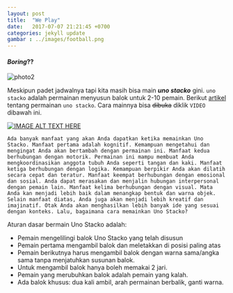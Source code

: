 ```yaml
---
layout: post
title:  "We Play"
date:   2017-07-07 21:21:45 +0700
categories: jekyll update
gambar : ../images/football.png
---
```


#### **_Boring_**??

![photo2](https://scontent.cdninstagram.com/t51.2885-15/s750x750/sh0.08/e35/18580340_232785727205954_2909012909000491008_n.jpg?ig_cache_key=MTUxNzIzNjgxMzQ5NTE0ODYzMw%3D%3D.2)


Meskipun padet jadwalnya tapi kita masih bisa main **_uno stacko_** gini. 
`uno stacko` adalah permainan menyusun balok untuk 2-10 pemain. Berikut [artikel](http://rumahinspirasi.com/permainan-keluarga-uno-stacko/) tentang permainan `uno stacko`. Cara mainnya bisa ~~dibuka~~ diklik `VIDEO` dibawah ini.

[![IMAGE ALT TEXT HERE](https://ecs7.tokopedia.net/img/cache/375/hot_product/2016/12/22/18/1/39/4254/uno-stacko.jpg)](https://www.youtube.com/watch?v=6r09w4nvZhE)

```
Ada banyak manfaat yang akan Anda dapatkan ketika memainkan Uno Stacko. Manfaat pertama adalah kognitif. Kemampuan mengetahui dan mengingat Anda akan bertambah dengan permainan ini. Manfaat kedua berhubungan dengan motorik. Permainan ini mampu membuat Anda mengkoordinasikan anggota tubuh Anda seperti tangan dan kaki. Manfaat ketiga berhubungan dengan logika. Kemampuan berpikir Anda akan dilatih secara cepat dan teratur. Manfaat keempat berhubungan dengan emosional dan sosial. Anda dapat merasakan dan menjalin hubungan interpersonal dengan pemain lain. Manfaat kelima berhubungan dengan visual. Mata Anda kan menjadi lebih baik dalam menangkap bentuk dan warna objek. Selain manfaat diatas, Anda juga akan menjadi lebih kreatif dan imajinatif. Otak Anda akan menghasilkan lebih banyak ide yang sesuai dengan konteks. Lalu, bagaimana cara memainkan Uno Stacko?
```

Aturan dasar bermain Uno Stacko adalah:
* Pemain mengelilingi balok Uno Stacko yang telah disusun
* Pemain pertama mengambil balok dan meletakkan di posisi paling atas
* Pemain berikutnya harus mengambil balok dengan warna sama/angka sama tanpa menjatuhkan susunan balok.
* Untuk mengambil balok hanya boleh memakai 2 jari.
* Pemain yang merubuhkan balok adalah pemain yang kalah.
* Ada balok khusus: dua kali ambil, arah permainan berbalik, ganti warna.


[jekyll-docs]: https://jekyllrb.com/docs/home
[jekyll-gh]:   https://github.com/jekyll/jekyll
[jekyll-talk]: https://talk.jekyllrb.com/
